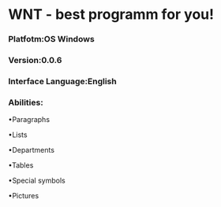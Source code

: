 <h1>WNT - best programm for you!</h1>
<h3>Platfotm:OS Windows</h3>
<h3>Version:0.0.6</h3>
<h3>Interface Language:English</h3>
<h3>Abilities:</h3>
<p>     •Paragraphs</p>
<p>     •Lists</p>
<p>     •Departments</p>
<p>     •Tables</p>
<p>     •Special symbols</p>
<p>     •Pictures</p>
